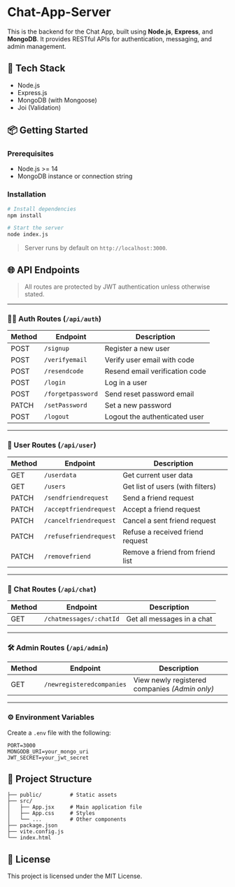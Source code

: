 # Chat-App-Server

This is the backend for the Chat App, built using **Node.js**, **Express**, and **MongoDB**. It provides RESTful APIs for authentication, messaging, and admin management.

## 🧰 Tech Stack

- Node.js
- Express.js
- MongoDB (with Mongoose)
- Joi (Validation)

## 📦 Getting Started

### Prerequisites

- Node.js >= 14
- MongoDB instance or connection string

### Installation

```bash
# Install dependencies
npm install

# Start the server
node index.js
```

> Server runs by default on `http://localhost:3000`.

## 🌐 API Endpoints

> All routes are protected by JWT authentication unless otherwise stated.

---

### 🧑‍💻 Auth Routes (`/api/auth`)

| Method | Endpoint             | Description                   |
|--------|----------------------|-------------------------------|
| POST   | `/signup`            | Register a new user           |
| POST   | `/verifyemail`       | Verify user email with code   |
| POST   | `/resendcode`        | Resend email verification code |
| POST   | `/login`             | Log in a user                 |
| POST   | `/forgetpassword`    | Send reset password email     |
| PATCH  | `/setPassword`       | Set a new password            |
| POST   | `/logout`            | Logout the authenticated user |

---

### 👥 User Routes (`/api/user`)

| Method | Endpoint                | Description                      |
|--------|-------------------------|----------------------------------|
| GET    | `/userdata`             | Get current user data            |
| GET    | `/users`                | Get list of users (with filters) |
| PATCH  | `/sendfriendrequest`    | Send a friend request            |
| PATCH  | `/acceptfriendrequest`  | Accept a friend request          |
| PATCH  | `/cancelfriendrequest`  | Cancel a sent friend request     |
| PATCH  | `/refusefriendrequest`  | Refuse a received friend request |
| PATCH  | `/removefriend`         | Remove a friend from friend list |

---

### 💬 Chat Routes (`/api/chat`)

| Method | Endpoint                 | Description                  |
|--------|--------------------------|------------------------------|
| GET    | `/chatmessages/:chatId`  | Get all messages in a chat   |

---

### 🛠️ Admin Routes (`/api/admin`)

| Method | Endpoint                       | Description                         |
|--------|--------------------------------|-------------------------------------|
| GET    | `/newregisteredcompanies`      | View newly registered companies *(Admin only)* |

---

### ⚙️ Environment Variables

Create a `.env` file with the following:

```
PORT=3000
MONGODB_URI=your_mongo_uri
JWT_SECRET=your_jwt_secret
```

## 📁 Project Structure

```
├── public/         # Static assets
├── src/
│   ├── App.jsx     # Main application file
│   ├── App.css     # Styles
│   └── ...         # Other components
├── package.json
├── vite.config.js
└── index.html
```


## 📄 License

This project is licensed under the MIT License.